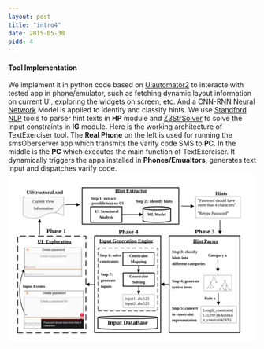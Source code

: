 ```yaml
---
layout: post
title: "intro4"
date: 2015-05-30
pidd: 4
---
```

#### Tool Implementation 
We implement it in python code based on [Uiautomator2](https://github.com/openatx/uiautomator2) to interacte with tested app in phone/emulator, such as fetching dynamic layout information on current UI, exploring the widgets on screen, etc. And a [CNN-RNN Neural Network](https://github.com/jiegzhan/multi-class-text-classiﬁcation-cnn-rnn.) Model is applied to identify and classify hints. We use [Standford NLP](https://nlp.stanford.edu/software/lex-parser.html) tools to parser hint texts in **HP** module and [Z3StrSolver](https://sites.google.com/site/z3strsolver/) to solve the input constraints in **IG** module.
Here is the working architecture of TextExerciser tool. The **Real Phone** on the left is used for running the smsOberserver app which transmits the varify code SMS to **PC**. In the middle is the **PC** which executes the main function of TextExerciser. It dynamically triggers the apps installed in **Phones/Emualtors**, generates text input and dispatches varify code.   
<img src="../pics/w2.svg">
